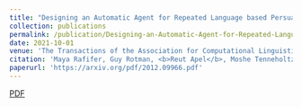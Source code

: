 ```yaml
---
title: "Designing an Automatic Agent for Repeated Language based Persuasion Games"
collection: publications
permalink: /publication/Designing-an-Automatic-Agent-for-Repeated-Language-based-Persuasion-Games
date: 2021-10-01
venue: 'The Transactions of the Association for Computational Linguistics (TACL)'
citation: 'Maya Rafifer, Guy Rotman, <b>Reut Apel</b>, Moshe Tenneholtz and Roi Reichart. "Designing an Automatic Agent for Repeated Language based Persuasion Games"<i>The Transactions of the Association for Computational Linguistics (TACL)</i>.'
paperurl: 'https://arxiv.org/pdf/2012.09966.pdf'
---
```

<a href='https://arxiv.org/pdf/2105.04976.pdf'>PDF</a>
&nbsp;&nbsp;&nbsp;&nbsp;
